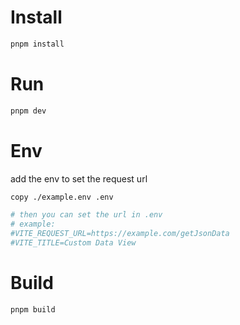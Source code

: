 # Install

```bash
pnpm install
```

# Run

```bash
pnpm dev
```

# Env

add the env to set the request url

```bash
copy ./example.env .env

# then you can set the url in .env
# example: 
#VITE_REQUEST_URL=https://example.com/getJsonData
#VITE_TITLE=Custom Data View
```

# Build

```bash
pnpm build
```
